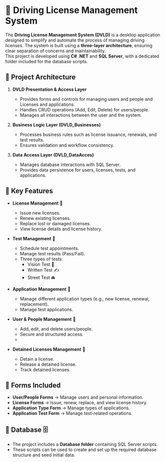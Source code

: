# 🚗 Driving License Management System

The **Driving License Management System (DVLD)** is a desktop application designed to simplify and automate the process of managing driving licenses. The system is built using a **three-layer architecture**, ensuring clear separation of concerns and maintainability.  
This project is developed using **C# .NET** and **SQL Server**, with a dedicated folder included for the database scripts.

## 🔹 Project Architecture
1. **DVLD Presentation & Access Layer**
   - Provides forms and controls for managing users and people and Licenses and applications.
   - Handles CRUD operations (Add, Edit, Delete) for users/people.
   - Manages all interactions between the user and the system.

2. **Business Logic Layer (DVLD_Businesses)**
   - Processes business rules such as license issuance, renewals, and test results.
   - Ensures validation and workflow consistency.

3. **Data Access Layer (DVLD_DataAcces)**
   - Manages database interactions with SQL Server.
   - Provides data persistence for users, licenses, tests, and applications.

## 🔹 Key Features
- **License Management** 🚦  
  - Issue new licenses.  
  - Renew existing licenses.  
  - Replace lost or damaged licenses.  
  - View license details and license history.  

- **Test Management** 📝  
  - Schedule test appointments.  
  - Manage test results (Pass/Fail).  
  - Three types of tests:  
    - Vision Test 👀  
    - Written Test ✍️  
    - Street Test 🚘  

- **Application Management** 📂  
  - Manage different application types (e.g., new license, renewal, replacement).  
  - Manage test applications.  

- **User & People Management** 👤  
  - Add, edit, and delete users/people.  
  - Secure and structured access.
  - 
- **Detained Licenses Management** 🚓  
  - Detain a license.  
  - Release a detained license.  
  - Track detained licenses.
    
## 🔹 Forms Included
- **User/People Forms** → Manage users and personal information.  
- **License Forms** → Issue, renew, replace, and view license history.  
- **Application Type Form** → Manage types of applications.  
- **Application Test Form** → Manage test-related operations.  

## 🔹 Database 🗄️
- The project includes a **Database folder** containing SQL Server scripts.  
- These scripts can be used to create and set up the required database structure and seed initial data.  
